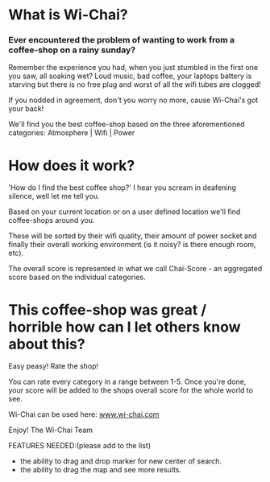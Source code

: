 # What is Wi-Chai?

### Ever encountered the problem of wanting to work from a coffee-shop on a rainy sunday?

Remember the experience you had, when you just stumbled in the first one you saw, all soaking wet?
Loud music, bad coffee, your laptops battery is starving but there is no free plug and worst of all the wifi tubes are clogged!

If you nodded in agreement, don't you worry no more,
cause Wi-Chai's got your back!

We'll find you the best coffee-shop based on the three aforementioned categories:
Atmosphere | Wifi | Power 


# How does it work?

'How do I find the best coffee shop?' I hear you scream in deafening silence, well let me tell you.

Based on your current location or on a user defined location we'll find coffee-shops around you.

These will be sorted by their wifi quality, their amount of power socket and finally their overall working environment (is it noisy? is there enough room, etc).

The overall score is represented in what we call Chai-Score - an aggregated score based on the individual categories.


# This coffee-shop was great / horrible how can I let others know about this?

Easy peasy! Rate the shop!

You can rate every category in a range between 1-5.
Once you're done, your score will be added to the shops overall score for the whole world to see.


Wi-Chai can be used here: www.wi-chai.com

Enjoy!
The Wi-Chai Team

FEATURES NEEDED:(please add to the list)
- the ability to drag and drop marker for new center of search. 
- the ability to drag the map and see more results. 


